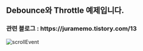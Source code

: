 <h2>Debounce와 Throttle 예제입니다.</h2>
<h3>관련 블로그 : https://juramemo.tistory.com/13</h3>

![scrollEvent](https://github.com/JuramLee/Study/assets/113501460/f9f4cb65-a3a4-4986-bf5e-af73585f36d7)
